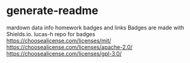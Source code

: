 # generate-readme

mardown data info
homework
badges and links
Badges are made with Shields.io.
lucas-h repo for badges 
https://choosealicense.com/licenses/mit/
https://choosealicense.com/licenses/apache-2.0/
https://choosealicense.com/licenses/gpl-3.0/



